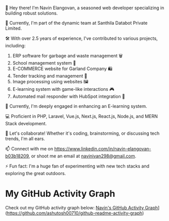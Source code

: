 
👋 Hey there! I'm Navin Elangovan, a seasoned web developer specializing in building robust solutions.

🏢 Currently, I'm part of the dynamic team at Santhila Databot Private Limited.

🛠️ With over 2.5 years of experience, I've contributed to various projects, including:

1. ERP software for garbage and waste management 🗑️
2. School management system 🏫
3. E-COMMERCE website for Garland Company 🛍️
4. Tender tracking and management 📝
5. Image processing using websites 🖼️
6. E-learning system with game-like interactions 🎮
7. Automated mail responder with HubSpot integration 📧

🔭 Currently, I'm deeply engaged in enhancing an E-learning system.

💻 Proficient in PHP, Laravel, Vue.js, Next.js, React.js, Node.js, and MERN Stack development.

💬 Let's collaborate! Whether it's coding, brainstorming, or discussing tech trends, I'm all ears.

📫 Connect with me on https://www.linkedin.com/in/navin-elangovan-b03b18209, or shoot me an email at navinivan298@gmail.com.

⚡ Fun fact: I'm a huge fan of experimenting with new tech stacks and exploring the great outdoors.

# My GitHub Activity Graph

Check out my GitHub activity graph below:
[Navin's GitHub Activity Graph](https://github-readme-activity-graph.vercel.app/graph?username=Navindevloper&bg_color=080808&color=fafafa&line=ea99e5&point=f3f2f2&area=true&hide_border=true)](https://github.com/ashutosh00710/github-readme-activity-graph)



